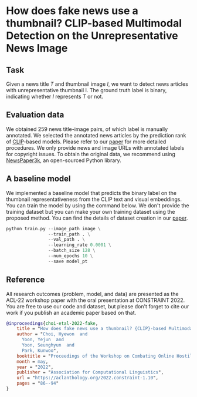 # How does fake news use a thumbnail? CLIP-based Multimodal Detection on the Unrepresentative News Image

## Task

Given a news title *T* and thumbnail image *I*, we want to detect news articles with unrepresentative thumbnail I.
The ground truth label is binary, indicating whether *I* represents *T* or not.

## Evaluation data

We obtained 259 news title-image pairs, of which label is manually annotated. We selected the annotated news articles by the prediction rank of [CLIP](https://openai.com/blog/clip/)-based models. Please refer to our [paper](https://arxiv.org/abs/2204.05533) for more detailed procedures.
We only provide news and image URLs with annotated labels for copyright issues. To obtain the original data, we recommend using [NewsPaper3k](https://newspaper.readthedocs.io/en/latest/), an open-sourced Python library.

## A baseline model

We implemented a baseline model that predicts the binary label on the thumbnail representativeness from the CLIP text and visual embeddings. You can train the model by using the command below. We don't provide the training dataset but you can make your own training dataset using the proposed method. You can find the details of dataset creation in our [paper](https://arxiv.org/abs/2204.05533).

```python
python train.py --image_path image \
                --train_path . \
                --val_path . \
                --learning_rate 0.0001 \
                --batch_size 128 \
                --num_epochs 10 \
                --save model_pt 
```

## Reference

All research outcomes (problem, model, and data) are presented as the ACL-22 workshop paper with the oral presentation at CONSTRAINT 2022. 
You are free to use our code and dataset, but please don't forget to cite our work if you publish an academic paper based on that. 

```bibtex
@inproceedings{choi-etal-2022-fake,
    title = "How does fake news use a thumbnail? {CLIP}-based Multimodal Detection on the Unrepresentative News Image",
    author = "Choi, Hyewon  and
      Yoon, Yejun  and
      Yoon, Seunghyun  and
      Park, Kunwoo",
    booktitle = "Proceedings of the Workshop on Combating Online Hostile Posts in Regional Languages during Emergency Situations",
    month = may,
    year = "2022",
    publisher = "Association for Computational Linguistics",
    url = "https://aclanthology.org/2022.constraint-1.10",
    pages = "86--94"
}
```


